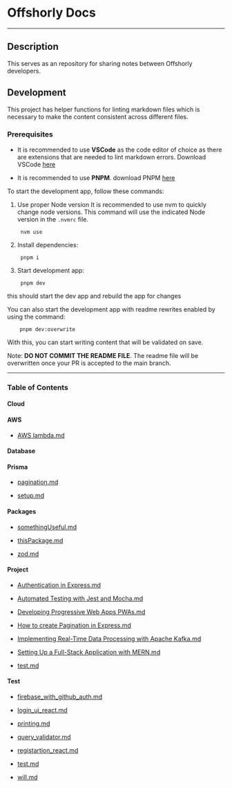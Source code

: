 # Offshorly Docs

---

## Description

This serves as an repository for sharing notes between Offshorly developers.

## Development

This project has helper functions for linting markdown files which is necessary to make the content consistent across different files.

### Prerequisites

- It is recommended to use **VSCode** as the code editor of choice as there are extensions that are needed to lint markdown errors. Download VSCode [here](https://code.visualstudio.com/download)

- It is recommended to use **PNPM**. download PNPM [here](https://pnpm.io/installation)

To start the development app, follow these commands:

1. Use proper Node version
    It is recommended to use nvm to quickly change node versions. This command will use the indicated Node version in the `.nvmrc` file.

        nvm use

2. Install dependencies:

        pnpm i

3. Start development app:

        pnpm dev

this should start the dev app and rebuild the app for changes

You can also start the development app with readme rewrites enabled by using the command:

        pnpm dev:overwrite

With this, you can start writing content that will be validated on save.

Note: **DO NOT COMMIT THE README FILE**. The readme file will be overwritten once your PR is accepted to the main branch.

---

### Table of Contents

#### Cloud

#### AWS

- [AWS lambda.md](https://github.com/willoffshorly/offshorly-docs-stg/tree/main/content/Cloud/AWS/AWS%20lambda.md)

#### Database

#### Prisma

- [pagination.md](https://github.com/willoffshorly/offshorly-docs-stg/tree/main/content/Database/Prisma/pagination.md)

- [setup.md](https://github.com/willoffshorly/offshorly-docs-stg/tree/main/content/Database/Prisma/setup.md)

#### Packages

- [somethingUseful.md](https://github.com/willoffshorly/offshorly-docs-stg/tree/main/content/Packages/somethingUseful.md)

- [thisPackage.md](https://github.com/willoffshorly/offshorly-docs-stg/tree/main/content/Packages/thisPackage.md)

- [zod.md](https://github.com/willoffshorly/offshorly-docs-stg/tree/main/content/Packages/zod.md)

#### Project

- [Authentication in Express.md](https://github.com/willoffshorly/offshorly-docs-stg/tree/main/content/Project/Authentication%20in%20Express.md)

- [Automated Testing with Jest and Mocha.md](https://github.com/willoffshorly/offshorly-docs-stg/tree/main/content/Project/Automated%20Testing%20with%20Jest%20and%20Mocha.md)

- [Developing Progressive Web Apps PWAs.md](https://github.com/willoffshorly/offshorly-docs-stg/tree/main/content/Project/Developing%20Progressive%20Web%20Apps%20PWAs.md)

- [How to create Pagination in Express.md](https://github.com/willoffshorly/offshorly-docs-stg/tree/main/content/Project/How%20to%20create%20Pagination%20in%20Express.md)

- [Implementing Real-Time Data Processing with Apache Kafka.md](https://github.com/willoffshorly/offshorly-docs-stg/tree/main/content/Project/Implementing%20Real-Time%20Data%20Processing%20with%20Apache%20Kafka.md)

- [Setting Up a Full-Stack Application with MERN.md](https://github.com/willoffshorly/offshorly-docs-stg/tree/main/content/Project/Setting%20Up%20a%20Full-Stack%20Application%20with%20MERN.md)

- [test.md](https://github.com/willoffshorly/offshorly-docs-stg/tree/main/content/Project/test.md)

#### Test

- [firebase_with_github_auth.md](https://github.com/willoffshorly/offshorly-docs-stg/tree/main/content/Test/firebase_with_github_auth.md)

- [login_ui_react.md](https://github.com/willoffshorly/offshorly-docs-stg/tree/main/content/Test/login_ui_react.md)

- [printing.md](https://github.com/willoffshorly/offshorly-docs-stg/tree/main/content/Test/printing.md)

- [query_validator.md](https://github.com/willoffshorly/offshorly-docs-stg/tree/main/content/Test/query_validator.md)

- [registartion_react.md](https://github.com/willoffshorly/offshorly-docs-stg/tree/main/content/Test/registartion_react.md)

- [test.md](https://github.com/willoffshorly/offshorly-docs-stg/tree/main/content/Test/test.md)

- [will.md](https://github.com/willoffshorly/offshorly-docs-stg/tree/main/content/Test/will.md)
  